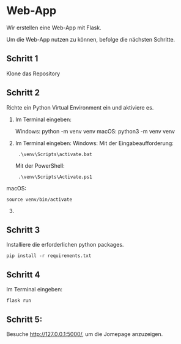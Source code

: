 # Web-App
Wir erstellen eine Web-App mit Flask.

Um die Web-App nutzen zu können, befolge die nächsten Schritte.

## Schritt 1

Klone das Repository 

## Schritt 2

Richte ein Python Virtual Environment ein und aktiviere es.

1. Im Terminal eingeben:

    Windows: python -m venv venv
    macOS: python3 -m venv venv
2. Im Terminal eingeben:
Windows:
    Mit der  Eingabeaufforderung:

        .\venv\Scripts\activate.bat

    Mit der PowerShell:

        .\venv\Scripts\Activate.ps1

macOS:
        
    source venv/bin/activate
   
3.

## Schritt 3

Installiere die erforderlichen python packages.

    pip install -r requirements.txt

## Schritt 4

Im Terminal eingeben:

    flask run


## Schritt 5:
Besuche http://127.0.0.1:5000/, um die Jomepage anzuzeigen.